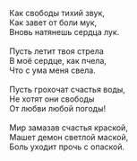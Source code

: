Как свободы тихий звук,<br />
Как завет от боли мук,<br />
Вновь натянешь сердца лук.<br />
<br />
Пусть летит твоя стрела<br />
В моё сердце, как пчела,<br />
Что с ума меня свела.<br />
<br />
Пусть грохочат счастья воды,<br />
Не хотят они свободы<br />
От любви любой погоды!<br />
<br />
Мир замазав счастья краской,<br />
Машет демон светлой маской,<br />
Боль уходит прочь с опаской.